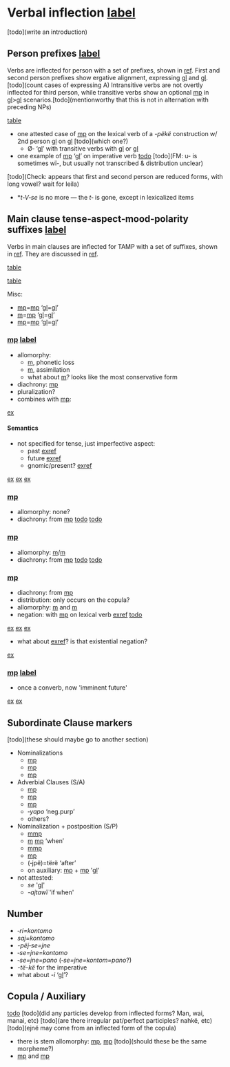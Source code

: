 # Verbal inflection [label](verbinfl)

[todo](write an introduction)

## Person prefixes [label](sec:verbperson)
Verbs are inflected for person with a set of prefixes, shown in [ref](tab:verbprefixes).
First and second person prefixes show ergative alignment, expressing [gl](s) and [gl](p). [todo](count cases of expressing A)
Intransitive verbs are not overtly inflected for third person, while transitive verbs show an optional [mp](t3?nt) in [gl](3)>[gl](3) scenarios.[todo](mentionworthy that this is not in alternation with preceding NPs)

[table](verbprefixes)

* one attested case of [mp](t3?translation=3>3) on the lexical verb of a _-pëkë_ construction w/ 2nd person [gl](a) on [gl](aux) [todo](which one?)
    * Ø‑ ‘[gl](3p)’ with transitive verbs with [gl](1a) or [gl](2a)
* one example of [mp](me2) ‘[gl](2A)’ on imperative verb [todo](GrMePers.029)
[todo](FM: u- is sometimes wï-, but usually not transcribed & distribution unclear)


[todo](Check: appears that first and second person are reduced forms, with long vowel? wait for leila)

* \*_t‑V‑se_ is no more — the _t‑_ is gone, except in lexicalized items


## Main clause tense‑aspect‑mood‑polarity suffixes [label](sec:tam)
Verbs in main clauses are inflected for TAMP with a set of suffixes, shown in [ref](tab:verbtam).
They are discussed in [ref](sec:riipfv?end=sec:sareimn).

[table](verbtam)


[table](nondecltam)


Misc:

* [mp](septcp?nt)=[mp](pano?nt) ‘[gl](pst)=[gl](concl)’
* [m](sajpfv?nt)=[mp](pano?nt) ‘[gl](pfv)=[gl](concl)’
* [mp](sareimn?nt)=[mp](pano?nt) ‘[gl](imn)=[gl](concl)’


### [mp](riipfv?nt) [label](sec:riipfv)

* allomorphy:
    * [m](ri-zero), phonetic loss
    * [m](ri-ru), assimilation
    * what about [m](ri-ri)? looks like the most conservative form
* diachrony: [mp](rinmlz)
* pluralization?
* combines with [mp](jraneg):

[ex](convrisamaj-4)

#### Semantics
* not specified for tense, just imperfective aspect:
    * past [exref](ctorat-16)
    * future [exref](convrisamaj-6)
    * gnomic/present? [exref](gnomicri)

[ex](ctorat-16)
[ex](convrisamaj-6)
[ex](convrisamaj-4,convrisamaj-28?example_id=gnomicri)

### [mp](jpepst?nt)

* allomorphy: none?
* diachrony: from [mp](jpenmlz)
[todo](negation?) [todo](semantics?)

### [mp](sepst?nt)

* allomorphy: [m](septcp?nt)/[m](cheptcp)
* diachrony: from [mp](septcp)
[todo](negation?)
[todo](semantics?)

### [mp](sapepfv?nt)

* diachrony: from [mp](sapenmlz)
* distribution: only occurs on the copula?
* allomorphy: [m](sapepfv?nt) and [m](sajpfv?nt)
* negation: with [mp](janeg) on lexical verb [exref](ctoaragrme-38?end=ctoaragrme-40)
[todo](semantics?)

[ex](ctoaragrme-38)
[ex](ctoaragrme-39)
[ex](ctoaragrme-40)

* what about [exref](ctorat-19)? is that existential negation?

[ex](ctorat-19)

### [mp](sareimn?nt) [label](sec:sareimn)

* once a converb, now 'imminent future'

[ex](ctorat-25)
[ex](ctoaragrme-25)



## Subordinate Clause markers
[todo](these should maybe go to another section)

<!-- probably all productive, right? -->
* Nominalizations
    * [mp](rinmlz)
    * [mp](jpenmlz)
    * [mp](toponmlz)
* Adverbial Clauses (S/A)
    * [mp](septcp?translation=supine)
    * [mp](tanecncs?translation=concessive)
    * [mp](sarecvb?translation=converb)
    * *‑yapo* ‘neg.purp’
    * others?
* Nominalization + postposition (S/P)
    * [m](ri-zero)[mp](yaweloc?translation=simult)
    * [m](ri-zero) [mp](esspe) ‘when’
    * [m](sajnmlz)[mp](yaweloc?translation=simult)
    * [mp](tojpepurp?translation=purpose) 
    * (‑jpë)=tërë ‘after’
    * on auxiliary: [mp](rinmlz?nt) + [mp](po-loc?nt) '[gl](ctrf)'
* not attested:
    * _se_ '[gl](des)'
    * _-ajtawï_ 'if when'

## Number

* _‑ri=kontomo_
* _saj=kontomo_
* _-pëj‑se=jne_
* _‑se=jne=kontomo_
* _‑se=jne=pano_ (_‑se=jne=kontom=pano_?)
* _-të-kë_ for the imperative
* what about _-i_ ‘[gl](juss)’?


## Copula / Auxiliary
[todo](paradigm)
[todo](did any particles develop from inflected forms?  Man, wai, manai, etc)
[todo](are there irregular pat/perfect participles? nahkë, etc)
[todo](ejnë may come from an inflected form of the copula)

* there is stem allomorphy: [mp](chi-cop?nt), [mp](wej-cop?nt) [todo](should these be the same morpheme?)
* [mp](mare-rel-inan) and [mp](maniki-rel-anim)